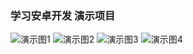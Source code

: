 ### 学习安卓开发 演示项目
![演示图1](images/Screenshot_20220203_182900.png)
![演示图2](images/Screenshot_20220203_182925.png)
![演示图3](images/Screenshot_20220203_182946.png)
![演示图4](images/Screenshot_20220203_183011.png)